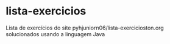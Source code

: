 # lista-exercicios
Lista de exercícios do site pyhjuniorn06/lista-exercicioston.org solucionados usando a linguagem Java
